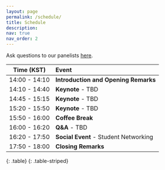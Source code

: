 ```yaml
---
layout: page
permalink: /schedule/
title: Schedule
description:
nav: true
nav_order: 2
---
```


Ask questions to our panelists  <a href="">here</a>.
    

| **Time (KST)** | **Event** |
| :------:   | :------- |
| 14:00 - 14:10 | **Introduction and Opening Remarks** |
| 14:10 - 14:40 | **Keynote** - TBD |
| 14:45 - 15:15 | **Keynote** - TBD|
| 15:20 - 15:50 | **Keynote** - TBD|
| 15:50 - 16:00 | **Coffee Break** |
| 16:00 - 16:20 | **Q&A** - TBD |
| 16:20 - 17:50 | **Social Event** - Student Networking |
| 17:50 - 18:00 | **Closing Remarks**|
{: .table}
{: .table-striped}